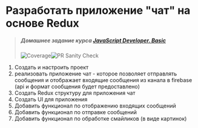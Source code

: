 # Разработать приложение "чат" на основе Redux

> ##### Домашнее задание курса **[JavaScript Developer. Basic](https://otus.ru/lessons/javascript-basic/?int_source=courses_catalog&int_term=programming)**
>
> ![Coverage](https://github.com/lliriq77/otus--hw34-chat/actions/workflows/coverage.yml/badge.svg)![PR Sanity Check](https://github.com/lliriq77/otus--hw34-chat/actions/workflows/sanity-check.yml/badge.svg)

1. Cоздать и настроить проект
2. реализовать приложение чат - которое позволяет отправлять сообщения и отображает входящие сообщения из канала в firebase (api и формат сообщения будет предоставлено)
3. Cоздать Redux структуру для приложения чат
4. Создать UI для приложения
5. Добавить функционал по отображению входящих сообщений
6. Добавить функционал по отправке сообщений
7. Добавить функционал по обработке смайликов (в виде картинок)
